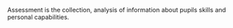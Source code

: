 Assessment is the collection, analysis of information about pupils skills and personal capabilities.
